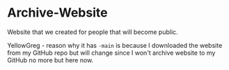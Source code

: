 # Archive-Website
Website that we created for people that will become public.

YellowGreg - reason why it has `-main` is because I downloaded the website from my GitHub repo but will change since I won't archive website to my GitHub no more but here now.